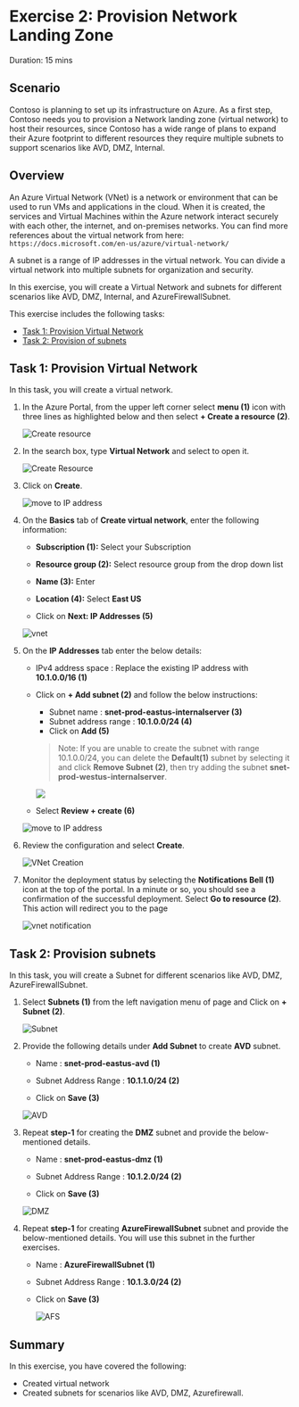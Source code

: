 
# Exercise 2: Provision Network Landing Zone

Duration: 15 mins

## Scenario 

Contoso is planning to set up its infrastructure on Azure. As a first step, Contoso needs you to provision a Network landing zone (virtual network) to host their resources, since Contoso has a wide range of plans to expand their Azure footprint to different resources they require multiple subnets to support scenarios like AVD, DMZ, Internal.

## Overview

An Azure Virtual Network (VNet) is a network or environment that can be used to run VMs and applications in the cloud. When it is created, the services and Virtual Machines within the Azure network interact securely with each other, the internet, and on-premises networks. You can find more references about the virtual network from here: ```https://docs.microsoft.com/en-us/azure/virtual-network/```

A subnet is a range of IP addresses in the virtual network. You can divide a virtual network into multiple subnets for organization and security.

In this exercise, you will create a Virtual Network and subnets for different scenarios like AVD, DMZ, Internal, and AzureFirewallSubnet.

This exercise includes the following tasks:

* [Task 1: Provision Virtual Network](#task-1-provision-virtual-network)
* [Task 2: Provision of subnets](#task-2-provision-subnets)


## Task 1: Provision Virtual Network 

In this task, you will create a virtual network.

1.  In the Azure Portal, from the upper left corner select **menu (1)** icon with three lines as highlighted below and then select **+ Create a resource (2)**.

      ![Create resource](../media/createrenew.png)
     
1.  In the search box, type **Virtual Network** and select to open it.

     ![Create Resource](https://github.com/CloudLabsAI-Azure/AIW-Azure-Network-Solutions/blob/main/media/virtual%20network.png?raw=true)
     
1.  Click on **Create**.

      ![move to IP address](https://github.com/CloudLabsAI-Azure/AIW-Azure-Network-Solutions/blob/main/media/vnet.png?raw=true)
     
1. On the **Basics** tab of **Create virtual network**, enter the following information:

    -  **Subscription (1):** Select your Subscription
  
    -  **Resource group (2):** Select **<inject key="Resource Group" enableCopy="false"/>** resource group from the drop down list

    -  **Name (3):**  Enter **<inject key="VnetName" enableCopy="true"/>**

    -  **Location (4):** Select **East US**

    - Click on **Next: IP Addresses (5)**

    ![vnet](../media/vnetbasicsnew.png)

1.  On the **IP Addresses** tab enter the below details:

     - IPv4 address space : Replace the existing IP address with **10.1.0.0/16 (1)**
     
     - Click on **+ Add subnet (2)** and follow the below instructions:
  
         - Subnet name : **snet-prod-eastus-internalserver (3)**
         - Subnet address range : **10.1.0.0/24 (4)**
         - Click on **Add (5)**
         
          > Note: If you are unable to create the subnet with range 10.1.0.0/24, you can delete the **Default(1)** subnet by selecting it  and click **Remove Subnet (2)**, then try adding the subnet **snet-prod-westus-internalserver**.
          
          ![](../media/rmsubnet.png)
        
     - Select **Review + create (6)**
     
    ![move to IP address](../media/createnewvnet.png)

1. Review the configuration and select **Create**.

     ![VNet Creation](../media/clickoncreatevnet.png)

1. Monitor the deployment status by selecting the **Notifications Bell (1)** icon at the top of the portal. In a minute or so, you should see a confirmation of the successful deployment. Select **Go to resource (2)**. This action will redirect you to the **<inject key="VnetName" enableCopy="false"/>** page

     ![vnet notification](../media/notifynew.png)

## Task 2: Provision subnets

In this task, you will create a Subnet for different scenarios like AVD, DMZ, AzureFirewallSubnet. 

1.  Select **Subnets (1)** from  the left navigation menu of **<inject key="VnetName" enableCopy="false"/>** page  and Click on **+ Subnet (2)**.

      ![Subnet](../media/addsubnetnew.png)
      
1. Provide the following details under **Add Subnet** to create **AVD** subnet.

    - Name : **snet-prod-eastus-avd (1)**
    
    - Subnet Address Range : **10.1.1.0/24 (2)**
    
    - Click on **Save (3)**

    ![AVD](../media/addasubnetnew.png)
    
1. Repeat **step-1** for creating the **DMZ** subnet and provide the below-mentioned details.

    - Name : **snet-prod-eastus-dmz (1)**
    
    - Subnet Address Range : **10.1.2.0/24 (2)**
    
    - Click on **Save (3)**

    ![DMZ](https://github.com/CloudLabsAI-Azure/AIW-Azure-Network-Solutions/blob/main/media/ddmm.png?raw=true)
    
    
1. Repeat **step-1** for creating **AzureFirewallSubnet** subnet and provide the below-mentioned details. You will use this subnet in the further exercises.

    - Name : **AzureFirewallSubnet (1)**
    
    - Subnet Address Range : **10.1.3.0/24 (2)** 
    
    - Click on **Save (3)**

      ![AFS](https://github.com/CloudLabsAI-Azure/AIW-Azure-Network-Solutions/blob/main/media/aaffss.png?raw=true)
  
## Summary

In this exercise, you have covered the following:

- Created virtual network
- Created subnets for scenarios like AVD, DMZ, Azurefirewall.


   
